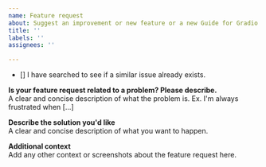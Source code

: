 ```yaml
---
name: Feature request
about: Suggest an improvement or new feature or a new Guide for Gradio
title: ''
labels: ''
assignees: ''

---
```

- [] I have searched to see if a similar issue already exists.


**Is your feature request related to a problem? Please describe.**  
A clear and concise description of what the problem is. Ex. I'm always frustrated when [...]

**Describe the solution you'd like**  
A clear and concise description of what you want to happen.

**Additional context**  
Add any other context or screenshots about the feature request here.
